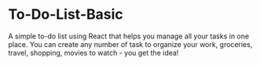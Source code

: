 # To-Do-List-Basic

A simple to-do list using React that helps you manage all your tasks in one place. You can create any number of task to organize your work, groceries, travel, shopping, movies to watch - you get the idea!
